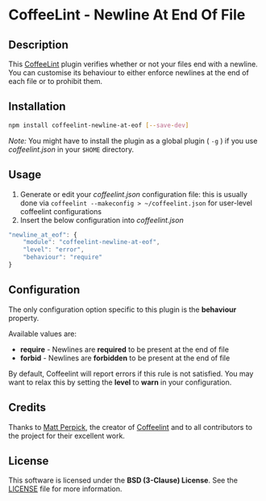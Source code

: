 CoffeeLint - Newline At End Of File
===================================

## Description
This [CoffeeLint](http://www.coffeelint.org) plugin verifies whether or not your files end with a newline. You can customise its behaviour to either enforce newlines at the end of each file or to prohibit them.

## Installation
```sh
npm install coffeelint-newline-at-eof [--save-dev]
```
*Note:* You might have to install the plugin as a global plugin ( `-g` ) if you use *coffeelint.json* in your `$HOME` directory.

## Usage

1. Generate or edit your *coffeelint.json* configuration file: this is usually done via `coffeelint --makeconfig > ~/coffeelint.json` for user-level coffeelint configurations
1. Insert the below configuration into *coffeelint.json*

```js
"newline_at_eof": {
    "module": "coffeelint-newline-at-eof",
    "level": "error",
    "behaviour": "require"
}
```

## Configuration

The only configuration option specific to this plugin is the **behaviour** property.

Available values are:

 - **require** - Newlines are **required** to be present at the end of file
 - **forbid** - Newlines are **forbidden** to be present at the end of file

By default, Coffeelint will report errors if this rule is not satisfied. You may want to relax this by setting the **level** to **warn** in your configuration.

## Credits

Thanks to [Matt Perpick](https://github.com/clutchski), the creator of [Coffeelint](https://github.com/clutchski/coffeelint) and to all contributors to the project for their excellent work.

## License

This software is licensed under the **BSD (3-Clause) License**. See the [LICENSE](LICENSE) file for more information.
